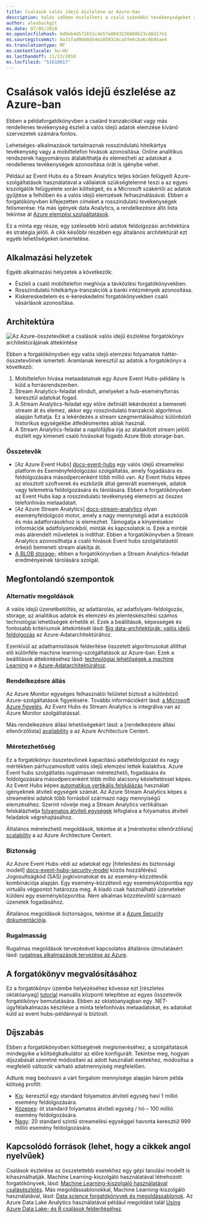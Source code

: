 ```yaml
---
title: Csalások valós idejű észlelése az Azure-ban
description: Valós időben észlelheti a csaló szándékú tevékenységeket az Azure Event Hubs és a Stream Analytics használatával.
author: alexbuckgit
ms.date: 07/05/2018
ms.openlocfilehash: bd9eb4d572651c4e57a0043226860623cd8d17e1
ms.sourcegitcommit: 0a31fad9b68d54e2858314ca5fe6cba6c6b95ae4
ms.translationtype: MT
ms.contentlocale: hu-HU
ms.lasthandoff: 11/13/2018
ms.locfileid: "51610617"
---
```

# <a name="real-time-fraud-detection-on-azure"></a>Csalások valós idejű észlelése az Azure-ban

Ebben a példaforgatókönyvben a csalárd tranzakciókat vagy más rendellenes tevékenység észleli a valós idejű adatok elemzése kívánó szervezetek számára fontos.

Lehetséges-alkalmazások tartalmaznak rosszindulatú hitelkártya tevékenység vagy a mobiltelefon hívások azonosítása. Online analitikus rendszerek hagyományos átalakíthatja és elemezheti az adatokat a rendellenes tevékenységek azonosítása órát is igénybe vehet.

Például az Event Hubs és a Stream Analytics teljes körűen felügyelt Azure-szolgáltatások használatával a vállalatok szükségtelenné teszi a az egyes kiszolgálók felügyelete során költségeit, és a Microsoft szakértői az adatok gyűjtése a felhőben és a valós idejű elemzések felhasználásával. Ebben a forgatókönyvben kifejezetten címeket a rosszindulatú tevékenységek felismerése. Ha más igények data Analytics, a rendelkezésre álló lista tekintse át [Azure elemzési szolgáltatások][product-category].

Ez a minta egy része, egy szélesebb körű adatok feldolgozási architektúra és stratégia jelöli. A cikk későbbi részében egy általános architektúrát ezt egyéb lehetőségeket ismertetése.

## <a name="relevant-use-cases"></a>Alkalmazási helyzetek

Egyéb alkalmazási helyzetek a következők:

* Észleli a csaló mobiltelefon meghívja a távközlési forgatókönyvekben.
* Rosszindulatú hitelkártya-tranzakciók a banki intézmények azonosítása.
* Kiskereskedelem és e-kereskedelmi forgatókönyvekben csaló vásárlások azonosítása.

## <a name="architecture"></a>Architektúra

![Az Azure-összetevőket a csalások valós idejű észlelése forgatókönyv architektúrájának áttekintése][architecture]

Ebben a forgatókönyvben egy valós idejű elemzési folyamatok háttér-összetevőinek ismerteti. Áramlanak keresztül az adatok a forgatókönyv a következő:

1. Mobiltelefon hívása metaadatainak egy Azure Event Hubs-példány is küld a forrásrendszerben. 
2. Stream Analytics-feladat elindult, amelyeket a hub-eseményforrás keresztül adatokat fogad.
3. A Stream Analytics-feladat egy előre definiált lekérdezést a bemeneti stream át és elemez, akkor egy rosszindulatú tranzakció algoritmus alapján futtatja. Ez a lekérdezés a stream szegmentálásához különböző historikus egységekbe átfedésmentes ablak használ.
4. A Stream Analytics-feladat a naplófájlba írja az átalakított stream jelölő észlelt egy kimeneti csaló hívásokat fogadó Azure Blob storage-ban.

### <a name="components"></a>Összetevők

* [Az Azure Event Hubs] [ docs-event-hubs] egy valós idejű streamelési platform és Eseményfeldolgozási szolgáltatás, amely fogadására és feldolgozására másodpercenként több millió van. Az Event Hubs képes az elosztott szoftverek és eszközök által generált események, adatok vagy telemetria feldolgozására és tárolására. Ebben a forgatókönyvben az Event Hubs kap a rosszindulatú tevékenység elemezni az összes telefonhívás metaadatait.
* [Az Azure Stream Analytics] [ docs-stream-analytics] olyan eseményfeldolgozó motor, amely a nagy mennyiségű adat a eszközök és más adatforrásokhoz is elemezhet. Támogatja a kinyerésekor információk adatfolyamokból, minták és kapcsolatok is. Ezek a minták más alárendelt műveletek is indíthat. Ebben a forgatókönyvben a Stream Analytics azonosíthatja a csaló hívások Event hubs szolgáltatástól érkező bemeneti stream alakítja át.
* [A BLOB storage-](/azure/storage/blobs/storage-blobs-introduction) ebben a forgatókönyvben a Stream Analytics-feladat eredményeinek tárolására szolgál.

## <a name="considerations"></a>Megfontolandó szempontok

### <a name="alternatives"></a>Alternatív megoldások

A valós idejű üzenetbetöltés, az adattárolás, az adatfolyam-feldolgozás, storage, az analitikus adatok és elemzési és jelentéskészítési számos technológiai lehetőségek érhetők el. Ezek a beállítások, képességek és fontosabb kritériumok áttekintését lásd: [Big data-architektúrák: valós idejű feldolgozás](/azure/architecture/data-guide/technology-choices/real-time-ingestion) az Azure-Adatarchitektúrához.

Ezenkívül az adathamisítások felderítése összetett algoritmusokat állíthat elő különféle machine learning-szolgáltatások az Azure-ban. Ezek a beállítások áttekintéséhez lásd: [technológiai lehetőségek a machine Learning](/azure/architecture/data-guide/technology-choices/data-science-and-machine-learning) a a [Azure-Adatarchitektúrához](../../data-guide/index.md).

### <a name="availability"></a>Rendelkezésre állás

Az Azure Monitor egységes felhasználói felületet biztosít a különböző Azure-szolgáltatások figyelésére. További információkért lásd: [a Microsoft Azure figyelés](/azure/monitoring-and-diagnostics/monitoring-overview). Az Event Hubs és Stream Analytics is integrálva van az Azure Monitor szolgáltatással. 

Más rendelkezésre állási lehetőségekért lásd: a [rendelkezésre állási ellenőrzőlista] [ availability] a az Azure Architecture Centert.

### <a name="scalability"></a>Méretezhetőség

Ez a forgatókönyv összetevőinek kapacitású adatfeldolgozást és nagy mértékben párhuzamosított valós idejű elemzési lettek kialakítva. Azure Event hubs szolgáltatás rugalmasan méretezhető, fogadására és feldolgozására másodpercenként több millió alacsony késleltetéssel képes. Az Event Hubs képes [automatikus vertikális felskálázás](/azure/event-hubs/event-hubs-auto-inflate) használati igényeknek átviteli egységek számát. Az Azure Stream Analytics képes a streamelési adatok több forrásból származó nagy mennyiségű elemzéséhez. Szerint növelje meg a Stream Analytics vertikálisan felskálázhatja [folyamatos átviteli egységek](/azure/stream-analytics/stream-analytics-streaming-unit-consumption) lefoglalva a folyamatos átviteli feladatok végrehajtásához.

Általános méretezhető megoldások, tekintse át a [méretezési ellenőrzőlista] [ scalability] a az Azure Architecture Centert.

### <a name="security"></a>Biztonság

Az Azure Event Hubs védi az adatokat egy [hitelesítési és biztonsági modell] [ docs-event-hubs-security-model] közös hozzáférésű Jogosultságkód (SAS) jogkivonatokat és az esemény-közzétevők kombinációja alapján. Egy esemény-közzétevő egy eseményközpontba egy virtuális végpontot határozza meg. A kiadó csak használható üzeneteket küldeni egy eseményközpontba. Nem alkalmas közzétevőtől származó üzenetek fogadásához.

Általános megoldások biztonságos, tekintse át a [Azure Security dokumentációja][security].

### <a name="resiliency"></a>Rugalmasság

Rugalmas megoldások tervezésével kapcsolatos általános útmutatásért lásd: [rugalmas alkalmazások tervezése az Azure][resiliency].

## <a name="deploy-the-scenario"></a>A forgatókönyv megvalósításához

Ez a forgatókönyv üzembe helyezéséhez kövesse ezt [részletes oktatóanyag] [ tutorial] manuális központi telepítése az egyes összetevők forgatókönyv bemutatására. Ebben az oktatóanyagban egy .NET-ügyfélalkalmazás készítése a minta telefonhívás metaadatokat, és adatokat küld az event hubs-példánnyal is biztosít.

## <a name="pricing"></a>Díjszabás

Ebben a forgatókönyvben költségének megismeréséhez, a szolgáltatások mindegyike a költségkalkulátor az előre konfigurált. Tekintse meg, hogyan díjszabását szeretné módosítani az adott használati esetekhez, módosítsa a megfelelő változók várható adatmennyiség megfelelően.

Adtunk meg beolvasni a várt forgalom mennyisége alapján három példa költség profilt:

* [Kis][small-pricing]: keresztül egy standard folyamatos átviteli egység havi 1 millió esemény feldolgozására.
* [Közepes][medium-pricing]: öt standard folyamatos átviteli egység / hó – 100 millió esemény feldolgozására.
* [Nagy][large-pricing]: 20 standard szintű streamelési egységgel havonta keresztül 999 millió esemény feldolgozására.

## <a name="related-resources"></a>Kapcsolódó források (lehet, hogy a cikkek angol nyelvűek)

Csalások észlelése az összetettebb esetekhez egy gépi tanulási modellt is kihasználhatják. Machine Learning-kiszolgáló használatával létrehozott forgatókönyvek, lásd: [Machine Learning-kiszolgáló használatával csalásészlelés][r-server-fraud-detection]. Más megoldássablonokkal, Machine Learning-kiszolgáló használatával, lásd: [Data science forgatókönyvek és megoldássablonok][docs-r-server-sample-solutions]. Az Azure Data Lake Analytics használatával például megoldást talál [Using Azure Data Lake- és R csalások felderítéséhez][technet-fraud-detection].

<!-- links -->
[product-category]: https://azure.microsoft.com/product-categories/analytics/
[tutorial]: /azure/stream-analytics/stream-analytics-real-time-fraud-detection
[small-pricing]: https://azure.com/e/74149ec312c049ccba79bfb3cfa67606
[medium-pricing]: https://azure.com/e/4fc94f7376de484d8ae67a6958cae60a
[large-pricing]: https://azure.com/e/7da8804396f9428a984578700003ba42
[architecture]: ./media/architecture-fraud-detection.png
[docs-event-hubs]: /azure/event-hubs/event-hubs-what-is-event-hubs
[docs-event-hubs-security-model]: /azure/event-hubs/event-hubs-authentication-and-security-model-overview
[docs-stream-analytics]: /azure/stream-analytics/stream-analytics-introduction
[docs-r-server-sample-solutions]: /machine-learning-server/r/sample-solutions
[r-server-fraud-detection]: https://microsoft.github.io/r-server-fraud-detection/
[technet-fraud-detection]: https://blogs.technet.microsoft.com/machinelearning/2017/06/28/using-azure-data-lake-and-r-for-fraud-detection/
[availability]: /azure/architecture/checklist/availability
[scalability]: /azure/architecture/checklist/scalability
[resiliency]: ../../resiliency/index.md
[security]: /azure/security/

